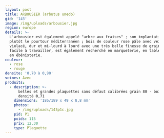 ```yaml
---
layout: post
title: ARBOUSIER (arbutus unedo)
gid: '143'
image: /img/uploads/arbousier.jpg
region: europe
details: >-
  L'arbousier est également appelé "arbre aux fraises" ; son implantation est
  plutôt le pourtour méditerranéen ; bois de couleur rose pâle avec veines rouge
  violacé, dur et mi-lourd à lourd avec une très belle finesse de grain ; il est
  facile à travailler, est également recherché en marqueterie, en tabletterie et
  en ébénisterie.
couleur:
  - rose
  - rouge
densite: '0,70 à 0,90'
veines: Avec
produits:
  - description: >-
      belles et grandes plaquettes sans défaut calibrées grain 80 - bois dur,
      densité 0,71
    dimensions: '186/189 x 49 x 8,8 mm'
    photos:
      - /img/uploads/143p1c.jpg
    pid: P1
    poids: 115
    prix: 12.30
    type: Plaquette
---
```


